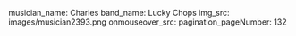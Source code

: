 musician_name: Charles
band_name: Lucky Chops
img_src: images/musician2393.png
onmouseover_src: 
pagination_pageNumber: 132